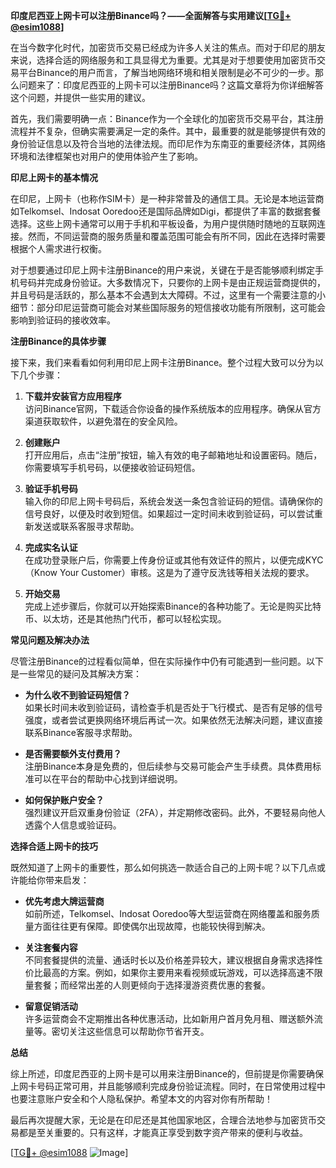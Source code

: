 **印度尼西亚上网卡可以注册Binance吗？——全面解答与实用建议[[TG💪+ @esim1088](https://t.me/s/esim1088)]**

在当今数字化时代，加密货币交易已经成为许多人关注的焦点。而对于印尼的朋友来说，选择合适的网络服务和工具显得尤为重要。尤其是对于想要使用加密货币交易平台Binance的用户而言，了解当地网络环境和相关限制是必不可少的一步。那么问题来了：印度尼西亚的上网卡可以注册Binance吗？这篇文章将为你详细解答这个问题，并提供一些实用的建议。

首先，我们需要明确一点：Binance作为一个全球化的加密货币交易平台，其注册流程并不复杂，但确实需要满足一定的条件。其中，最重要的就是能够提供有效的身份验证信息以及符合当地的法律法规。而印尼作为东南亚的重要经济体，其网络环境和法律框架也对用户的使用体验产生了影响。

**印尼上网卡的基本情况**

在印尼，上网卡（也称作SIM卡）是一种非常普及的通信工具。无论是本地运营商如Telkomsel、Indosat Ooredoo还是国际品牌如Digi，都提供了丰富的数据套餐选择。这些上网卡通常可以用于手机和平板设备，为用户提供随时随地的互联网连接。然而，不同运营商的服务质量和覆盖范围可能会有所不同，因此在选择时需要根据个人需求进行权衡。

对于想要通过印尼上网卡注册Binance的用户来说，关键在于是否能够顺利绑定手机号码并完成身份验证。大多数情况下，只要你的上网卡是由正规运营商提供的，并且号码是活跃的，那么基本不会遇到太大障碍。不过，这里有一个需要注意的小细节：部分印尼运营商可能会对某些国际服务的短信接收功能有所限制，这可能会影响到验证码的接收效率。

**注册Binance的具体步骤**

接下来，我们来看看如何利用印尼上网卡注册Binance。整个过程大致可以分为以下几个步骤：

1. **下载并安装官方应用程序**  
   访问Binance官网，下载适合你设备的操作系统版本的应用程序。确保从官方渠道获取软件，以避免潜在的安全风险。

2. **创建账户**  
   打开应用后，点击“注册”按钮，输入有效的电子邮箱地址和设置密码。随后，你需要填写手机号码，以便接收验证码短信。

3. **验证手机号码**  
   输入你的印尼上网卡号码后，系统会发送一条包含验证码的短信。请确保你的信号良好，以便及时收到短信。如果超过一定时间未收到验证码，可以尝试重新发送或联系客服寻求帮助。

4. **完成实名认证**  
   在成功登录账户后，你需要上传身份证或其他有效证件的照片，以便完成KYC（Know Your Customer）审核。这是为了遵守反洗钱等相关法规的要求。

5. **开始交易**  
   完成上述步骤后，你就可以开始探索Binance的各种功能了。无论是购买比特币、以太坊，还是其他热门代币，都可以轻松实现。

**常见问题及解决办法**

尽管注册Binance的过程看似简单，但在实际操作中仍有可能遇到一些问题。以下是一些常见的疑问及其解决方案：

- **为什么收不到验证码短信？**  
  如果长时间未收到验证码，请检查手机是否处于飞行模式、是否有足够的信号强度，或者尝试更换网络环境后再试一次。如果依然无法解决问题，建议直接联系Binance客服寻求帮助。

- **是否需要额外支付费用？**  
  注册Binance本身是免费的，但后续参与交易可能会产生手续费。具体费用标准可以在平台的帮助中心找到详细说明。

- **如何保护账户安全？**  
  强烈建议开启双重身份验证（2FA），并定期修改密码。此外，不要轻易向他人透露个人信息或验证码。

**选择合适上网卡的技巧**

既然知道了上网卡的重要性，那么如何挑选一款适合自己的上网卡呢？以下几点或许能给你带来启发：

- **优先考虑大牌运营商**  
  如前所述，Telkomsel、Indosat Ooredoo等大型运营商在网络覆盖和服务质量方面往往更有保障。即使偶尔出现故障，也能较快得到解决。

- **关注套餐内容**  
  不同套餐提供的流量、通话时长以及价格差异较大，建议根据自身需求选择性价比最高的方案。例如，如果你主要用来看视频或玩游戏，可以选择高速不限量套餐；而经常出差的人则更倾向于选择漫游资费优惠的套餐。

- **留意促销活动**  
  许多运营商会不定期推出各种优惠活动，比如新用户首月免月租、赠送额外流量等。密切关注这些信息可以帮助你节省开支。

**总结**

综上所述，印度尼西亚的上网卡是可以用来注册Binance的，但前提是你需要确保上网卡号码正常可用，并且能够顺利完成身份验证流程。同时，在日常使用过程中也要注意账户安全和个人隐私保护。希望本文的内容对你有所帮助！

最后再次提醒大家，无论是在印尼还是其他国家地区，合理合法地参与加密货币交易都是至关重要的。只有这样，才能真正享受到数字资产带来的便利与收益。

[[TG💪+ @esim1088](https://t.me/s/esim1088) ![Image](https://i.postimg.cc/4NQfJmqS/Snipaste-2025-05-13-00-14-12.png)]